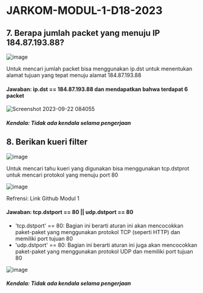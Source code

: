 # JARKOM-MODUL-1-D18-2023


## 7. Berapa jumlah packet yang menuju IP 184.87.193.88?

![image](https://github.com/Chrstnkevin/Jarkom-Modul-1-D29-2023/assets/97864068/1cb7a0f4-67fc-4ce2-a880-cbdd075eb6f7)

Untuk mencari jumlah packet bisa menggunakan ip.dst untuk menentukan alamat tujuan yang tepat menuju alamat 184.87.193.88

#### Jawaban: ip.dst == 184.87.193.88 dan mendapatkan bahwa terdapat 6 packet
![Screenshot 2023-09-22 084055](https://github.com/Chrstnkevin/Jarkom-Modul-1-D29-2023/assets/97864068/8a3a8192-99a1-4b12-a02c-e01b81e52382)

##### Kendala: Tidak ada kendala selama pengerjaan



## 8. Berikan kueri filter

![image](https://github.com/Chrstnkevin/Jarkom-Modul-1-D29-2023/assets/97864068/fd15d478-d666-4260-ae76-1dc4fc2234ec)

Untuk mencari tahu kueri yang digunakan bisa menggunakan tcp.dstprot untuk mencari protokol yang menuju port 80

![image](https://github.com/Chrstnkevin/Jarkom-Modul-1-D29-2023/assets/97864068/d237a81a-f196-4f91-ad3c-72df883433fd)

Refrensi: Link Github Modul 1

#### Jawaban: tcp.dstport == 80 || udp.dstport == 80
- 'tcp.dstport' == 80: Bagian ini berarti aturan ini akan mencocokkan paket-paket yang menggunakan protokol TCP (seperti HTTP) dan memiliki port tujuan 80
- 'udp.dstport' == 80: Bagian ini berarti aturan ini juga akan mencocokkan paket-paket yang menggunakan protokol UDP dan memiliki port tujuan 80

![image](https://github.com/Chrstnkevin/Jarkom-Modul-1-D29-2023/assets/97864068/a53e0476-04da-425b-b200-2caee7f324cd)

##### Kendala: Tidak ada kendala selama pengerjaan
